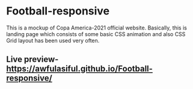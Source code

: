 # Football-responsive
This is a mockup of Copa America-2021 official website. 
Basically, this is landing page which consists of some basic CSS animation and also CSS Grid layout has been used very often.

## Live preview- https://awfulasiful.github.io/Football-responsive/


